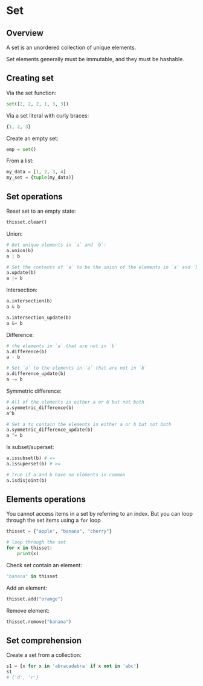# Set

## Overview

A set is an unordered collection of unique elements.

Set elements generally must be immutable, and they must be hashable.

## Creating set

Via the set function:
```py
set([2, 2, 2, 1, 3, 3])
```

Via a set literal with curly braces:
```py
{1, 2, 3}
```

Create an empty set:
```py
emp = set()
```

From a list:
```py
my_data = [1, 2, 3, 4]
my_set = {tuple(my_data)}
```


## Set operations

Reset set to an empty state:
```py
thisset.clear()
```

Union:
```py
# Get unique elements in `a` and `b`:
a.union(b)
a | b

# Set the contents of `a` to be the union of the elements in `a` and `b`:
a.update(b)
a |= b
```

Intersection:
```py
a.intersection(b)
a & b

a.intersection_update(b)
a &= b
```

Difference:
```py
# the elements in `a` that are not in `b`
a.difference(b)
a - b

# Set `a` to the elements in `a` that are not in `b`
a.difference_update(b)
a -= b
```

Symmetric difference:
```py
# All of the elements in either a or b but not both
a.symmetric_difference(b)
a^b

# Set a to contain the elements in either a or b but not both
a.symmetric_difference_update(b)
a ^= b
```

Is subset/superset:
```py
a.issubset(b) # <=
a.issuperset(b) # >=

# True if a and b have no elements in common
a.isdisjoint(b)
```


## Elements operations

You cannot access items in a set by referring to an index. But you can loop through the set items using a `for` loop

```py
thisset = {"apple", "banana", "cherry"}

# loop through the set
for x in thisset:
    print(x)
```

Check set contain an element:
```py
"banana" in thisset
```

Add an element:
```py
thisset.add("orange")
```

Remove element:
```py
thisset.remove("banana")
```


## Set comprehension

Create a set from a collection:
```py
s1 = {x for x in 'abracadabra' if x not in 'abc'}
s1
# {'d', 'r'}
```